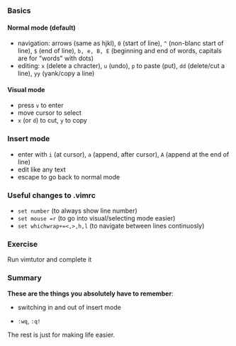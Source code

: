 ### Basics

#### Normal mode (default)

 - navigation: arrows (same as hjkl), `0` (start of line), `^` (non-blanc start of line), `$` (end of line), `b, e, B, E` (beginning and end of words, capitals are for "words" with dots)
 - editing: `x` (delete a chracter), `u` (undo), `p` to paste (put), `dd` (delete/cut a line), `yy` (yank/copy a line)

#### Visual mode
 - press `v` to enter
 - move cursor to select
 - `x` (or `d`) to cut, `y` to copy

### Insert mode
 - enter with `i` (at cursor), `a` (append, after cursor), `A` (append at the end of line)
 - edit like any text
 - escape to go back to normal mode


### Useful changes to .vimrc

 - `set number` (to always show line number)
 - `set mouse =r` (to go into visual/selecting mode easier)
 - `set whichwrap+=<,>,h,l` (to navigate between lines continuosly)

### Exercise
 Run vimtutor and complete it

### Summary

**These are the things you absolutely have to remember**:
 
 - switching in and out of insert mode

 - `:wq`, `:q!`

The rest is just for making life easier.


